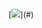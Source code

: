 [![]([http://example.com/path/image](https://github.com/cancakar35/cancakar35/assets/54742785/cfc1343d-5d2f-48d1-af50-4529f925d270)https://github.com/cancakar35/cancakar35/assets/54742785/cfc1343d-5d2f-48d1-af50-4529f925d270)](#)
